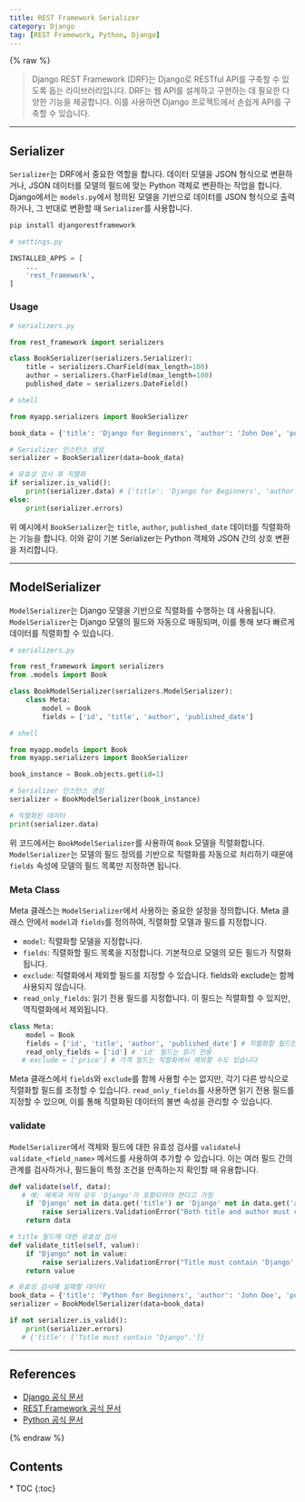 ```yaml
---
title: REST Framework Serializer
category: Django
tag: [REST Framework, Python, Django]
---
```


{% raw %}

> Django REST Framework (DRF)는 Django로 RESTful API를 구축할 수 있도록 돕는 라이브러리입니다. DRF는 웹 API를 설계하고 구현하는 데 필요한 다양한 기능을 제공합니다. 이를 사용하면 Django 프로젝트에서 손쉽게 API를 구축할 수 있습니다.

---

## Serializer
`Serializer`는 DRF에서 중요한 역할을 합니다. 데이터 모델을 JSON 형식으로 변환하거나, JSON 데이터를 모델의 필드에 맞는 Python 객체로 변환하는 작업을 합니다. Django에서는 `models.py`에서 정의된 모델을 기반으로 데이터를 JSON 형식으로 출력하거나, 그 반대로 변환할 때 `Serializer`를 사용합니다.

```bash
pip install djangorestframework
```

```python
# settings.py

INSTALLED_APPS = [
    ...
    'rest_framework',
]
```

### Usage
```python
# serializers.py

from rest_framework import serializers

class BookSerializer(serializers.Serializer):
    title = serializers.CharField(max_length=100)
    author = serializers.CharField(max_length=100)
    published_date = serializers.DateField()
```

```python
# shell

from myapp.serializers import BookSerializer

book_data = {'title': 'Django for Beginners', 'author': 'John Doe', 'published_date': '2024-01-01'}

# Serializer 인스턴스 생성
serializer = BookSerializer(data=book_data)

# 유효성 검사 후 직렬화
if serializer.is_valid():
    print(serializer.data) # {'title': 'Django for Beginners', 'author': 'John Doe', 'published_date': '2024-01-01'}
else:
    print(serializer.errors)
```
위 예시에서 `BookSerializer`는 `title`, `author`, `published_date` 데이터를 직렬화하는 기능을 합니다. 이와 같이 기본 Serializer는 Python 객체와 JSON 간의 상호 변환을 처리합니다.

---

## ModelSerializer
`ModelSerializer`는 Django 모델을 기반으로 직렬화를 수행하는 데 사용됩니다. `ModelSerializer`는 Django 모델의 필드와 자동으로 매핑되며, 이를 통해 보다 빠르게 데이터를 직렬화할 수 있습니다.

```python
# serializers.py

from rest_framework import serializers
from .models import Book

class BookModelSerializer(serializers.ModelSerializer):
    class Meta:
        model = Book
        fields = ['id', 'title', 'author', 'published_date']
```

```python
# shell

from myapp.models import Book
from myapp.serializers import BookSerializer

book_instance = Book.objects.get(id=1)

# Serializer 인스턴스 생성
serializer = BookModelSerializer(book_instance)

# 직렬화된 데이터
print(serializer.data)
```
위 코드에서는 `BookModelSerializer`를 사용하여 `Book` 모델을 직렬화합니다. `ModelSerializer`는 모델의 필드 정의를 기반으로 직렬화를 자동으로 처리하기 때문에 `fields` 속성에 모델의 필드 목록만 지정하면 됩니다.

### Meta Class
Meta 클래스는 `ModelSerializer`에서 사용하는 중요한 설정을 정의합니다. Meta 클래스 안에서 `model`과 `fields`를 정의하여, 직렬화할 모델과 필드를 지정합니다.

- `model`: 직렬화할 모델을 지정합니다.
- `fields`: 직렬화할 필드 목록을 지정합니다. 기본적으로 모델의 모든 필드가 직렬화됩니다. 
- `exclude`: 직렬화에서 제외할 필드를 지정할 수 있습니다. fields와 exclude는 함께 사용되지 않습니다.
- `read_only_fields`: 읽기 전용 필드를 지정합니다. 이 필드는 직렬화할 수 있지만, 역직렬화에서 제외됩니다.

```python
class Meta:
    model = Book
    fields = ['id', 'title', 'author', 'published_date'] # 직렬화할 필드만 지정
    read_only_fields = ['id'] # 'id' 필드는 읽기 전용
   # exclude = ['price'] # 가격 필드는 직렬화에서 제외할 수도 있습니다
```
Meta 클래스에서 `fields`와 `exclude`를 함께 사용할 수는 없지만, 각기 다른 방식으로 직렬화할 필드를 조정할 수 있습니다. `read_only_fields`를 사용하면 읽기 전용 필드를 지정할 수 있으며, 이를 통해 직렬화된 데이터의 불변 속성을 관리할 수 있습니다.

### validate
`ModelSerializer`에서 객체와 필드에 대한 유효성 검사를 `validate`나 `validate_<field_name>` 메서드를 사용하여 추가할 수 있습니다. 이는 여러 필드 간의 관계를 검사하거나, 필드들이 특정 조건을 만족하는지 확인할 때 유용합니다.

```python
def validate(self, data):
   # 예: 제목과 저자 모두 'Django'가 포함되어야 한다고 가정
    if 'Django' not in data.get('title') or 'Django' not in data.get('author'):
        raise serializers.ValidationError("Both title and author must contain 'Django'.")
    return data

# title 필드에 대한 유효성 검사
def validate_title(self, value):
    if "Django" not in value:
        raise serializers.ValidationError("Title must contain 'Django'.")
    return value
```

```python
# 유효성 검사에 실패할 데이터
book_data = {'title': 'Python for Beginners', 'author': 'John Doe', 'published_date': '2024-01-01'}
serializer = BookModelSerializer(data=book_data)

if not serializer.is_valid():
    print(serializer.errors)
   # {'title': ['Title must contain "Django".']}
```

---

## References
- [Django 공식 문서](https://www.djangoproject.com/)
- [REST Framework 공식 문서](https://www.django-rest-framework.org/)
- [Python 공식 문서](https://docs.python.org/3/)

{% endraw %}

<nav class='post-toc' markdown='1'>
  <h2>Contents</h2>
* TOC
{:toc}
</nav>

